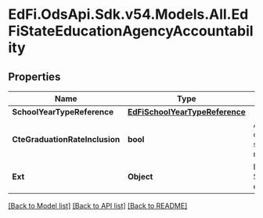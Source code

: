 # EdFi.OdsApi.Sdk.v54.Models.All.EdFiStateEducationAgencyAccountability

## Properties

Name | Type | Description | Notes
------------ | ------------- | ------------- | -------------
**SchoolYearTypeReference** | [**EdFiSchoolYearTypeReference**](EdFiSchoolYearTypeReference.md) |  | 
**CteGraduationRateInclusion** | **bool** | An indication of whether CTE concentrators are included in the state&#39;s computation of its graduation rate. | [optional] 
**Ext** | **Object** | Extensions to the StateEducationAgencyAccountability entity. | [optional] 

[[Back to Model list]](../../README.md#documentation-for-models) [[Back to API list]](../../README.md#documentation-for-api-endpoints) [[Back to README]](../../README.md)

